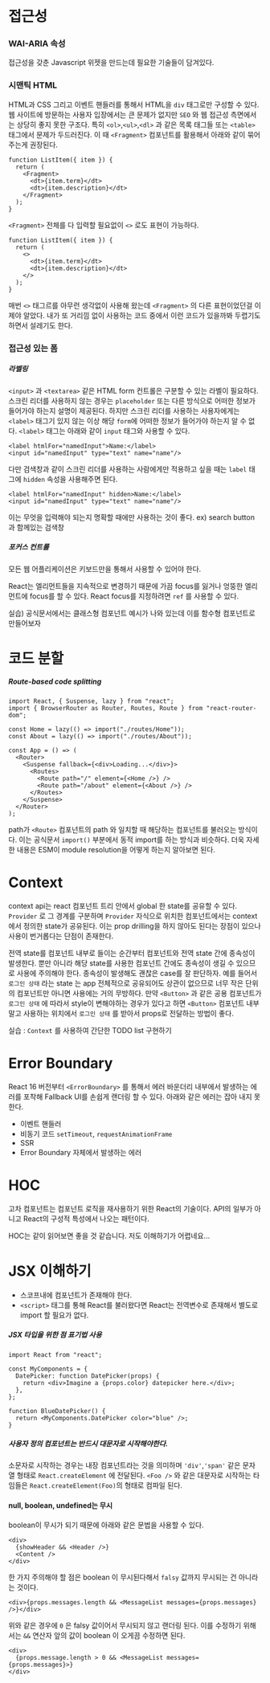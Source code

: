 # 접근성

### WAI-ARIA 속성

접근성을 갖춘 Javascript 위젯을 만드는데 필요한 기술들이 담겨있다.

### 시맨틱 HTML

HTML과 CSS 그리고 이벤트 핸들러를 통해서 HTML을 `div` 태그로만 구성할 수 있다. 웹 사이트에 방문하는 사용자 입장에서는 큰 문제가 없지만 `SEO` 와 웹 접근성 측면에서는 상당히 좋지 못한 구조다.
특히 `<ol>`,`<ul>`,`<dl>` 과 같은 목록 태그들 또는 `<table>` 태그에서 문제가 두드러진다. 이 때 `<Fragment>` 컴포넌트를 활용해서 아래와 같이 묶어주는게 권장된다.

```tsx
function ListItem({ item }) {
  return (
    <Fragment>
      <dt>{item.term}</dt>
      <dt>{item.description}</dt>
    </Fragment>
  );
}
```

`<Fragment>` 전체를 다 입력할 필요없이 `<>` 로도 표현이 가능하다.

```tsx
function ListItem({ item }) {
  return (
    <>
      <dt>{item.term}</dt>
      <dt>{item.description}</dt>
    </>
  );
}
```

매번 `<>` 태그르를 아무런 생각없이 사용해 왔는데 `<Fragment>` 의 다른 표현이었던걸 이제야 알았다. 내가 또 거리낌 없이 사용하는 코드 중에서 이런 코드가 있을까봐 두렵기도 하면서 설레기도 한다.

### 접근성 있는 폼

##### 라벨링

`<input>` 과 `<textarea>` 같은 HTML form 컨트롤은 구분할 수 있는 라벨이 필요하다. 스크린 리더를 사용하지 않는 경우는 `placeholder` 또는 다른 방식으로 어떠한 정보가 들어가야 하는지 설명이 제공된다. 하지만 스크린 리더를 사용하는 사용자에게는 `<label>` 태그기 있지 않는 이상 해당 `form`에 어떠한 정보가 들어가야 하는지 알 수 없다. `<label>` 태그는 아래와 같이 `input` 태그와 사용할 수 있다.

```tsx
<label htmlFor="namedInput">Name:</label>
<input id="namedInput" type="text" name="name"/>
```

다만 검색창과 같이 스크린 리더를 사용하는 사람에게만 적용하고 싶을 때는 `label` 태그에 `hidden` 속성을 사용해주면 된다.

```tsx
<label htmlFor="namedInput" hidden>Name:</label>
<input id="namedInput" type="text" name="name"/>
```

이는 무엇을 입력해야 되는지 명확할 때에만 사용하는 것이 좋다.
ex) search button 과 함께있는 검색창

##### 포커스 컨트롤

모든 웹 어플리케이션은 키보드만을 통해서 사용할 수 있어야 한다.

React는 엘리먼트들을 지속적으로 변경하기 때문에 가끔 focus를 잃거나 엉뚱한 엘리먼트에 focus를 할 수 있다. React focus를 지정하려면 `ref` 를 사용할 수 있다.

실습) 공식문서에서는 클래스형 컴포넌트 예시가 나와 있는데 이를 함수형 컴포넌트로 만들어보자

# 코드 분할

##### Route-based code splitting

```tsx
import React, { Suspense, lazy } from "react";
import { BrowserRouter as Router, Routes, Route } from "react-router-dom";

const Home = lazy(() => import("./routes/Home"));
const About = lazy(() => import("./routes/About"));

const App = () => (
  <Router>
    <Suspense fallback={<div>Loading...</div>}>
      <Routes>
        <Route path="/" element={<Home />} />
        <Route path="/about" element={<About />} />
      </Routes>
    </Suspense>
  </Router>
);
```

path가 `<Route>` 컴포넌트의 path 와 일치할 때 해당하는 컴포넌트를 불러오는 방식이다. 이는 공식문서 `import()` 부분에서 동적 import를 하는 방식과 비슷하다. 더욱 자세한 내용은 ESM이 module resolution을 어떻게 하는지 알아보면 된다.

# Context

context api는 react 컴포넌트 트리 안에서 global 한 state를 공유할 수 있다.
`Provider` 로 그 경계를 구분하며 `Provider` 자식으로 위치한 컴포넌트에서는 context에서 정의한 state가 공유된다. 이는 prop drilling을 하지 않아도 된다는 장점이 있으나 사용이 번거롭다는 단점이 존재한다.

전역 state를 컴포넌트 내부로 들이는 순간부터 컴포넌트와 전역 state 간에 종속성이 발생한다. 뿐만 아니라 해당 state를 사용한 컴포넌트 간에도 종속성이 생길 수 있으므로 사용에 주의해야 한다. 종속성이 발생해도 괜찮은 case를 잘 판단하자. 예를 들어서 `로그인 상태` 라는 state 는 app 전체적으로 공유되어도 상관이 없으므로 너무 작은 단위의 컴포넌트만 아니면 사용에는 거의 무방하다. 만약 `<Button>` 과 같은 공용 컴포넌트가 `로그인 상태` 에 따라서 style이 변해야하는 경우가 있다고 하면 `<Button>` 컴포넌트 내부말고 사용하는 위치에서 `로그인 상태` 를 받아서 props로 전달하는 방법이 좋다.

실습 : `Context` 를 사용하여 간단한 TODO list 구현하기

# Error Boundary

React 16 버전부터 `<ErrorBoundary>` 를 통해서 에러 바운더리 내부에서 발생하는 에러를 포착해 Fallback UI를 손쉽게 랜더링 할 수 있다. 아래와 같은 에러는 잡아 내지 못한다.

- 이벤트 핸들러
- 비동기 코드 `setTimeout`, `requestAnimationFrame`
- SSR
- Error Boundary 자체에서 발생하는 에러

# HOC

고차 컴포넌트는 컴포넌트 로직을 재사용하기 위한 React의 기술이다. API의 일부가 아니고 React의 구성적 특성에서 나오는 패턴이다.

HOC는 같이 읽어보면 좋을 것 같습니다. 저도 이해하기가 어렵네요...

# JSX 이해하기

- 스코프내에 컴포넌트가 존재해야 한다.
- `<script>` 태그를 통해 React를 불러왔다면 React는 전역변수로 존재해서 별도로 import 할 필요가 없다.

##### JSX 타입을 위한 점 표기법 사용

```tsx
import React from "react";

const MyComponents = {
  DatePicker: function DatePicker(props) {
    return <div>Imagine a {props.color} datepicker here.</div>;
  },
};

function BlueDatePicker() {
  return <MyComponents.DatePicker color="blue" />;
}
```

##### 사용자 정의 컴포넌트는 반드시 대문자로 시작해야한다.

소문자로 시작하는 경우는 내장 컴포넌트라는 것을 의미하며 `'div'`,`'span'` 같은 문자열 형태로 `React.createElement` 에 전달된다. `<Foo />` 와 같은 대문자로 시작하는 타임들은 `React.createElement(Foo)`의 형태로 컴파일 된다.

#### null, boolean, undefined는 무시

boolean이 무시가 되기 때문에 아래와 같은 문법을 사용할 수 있다.

```tsx
<div>
  {showHeader && <Header />}
  <Content />
</div>
```

한 가지 주의해야 할 점은 boolean 이 무시된다해서 `falsy` 값까지 무시되는 건 아니라는 것이다.

```tsx
<div>{props.messages.length && <MessageList messages={props.messages} />}</div>
```

위와 같은 경우에 `0` 은 falsy 값이어서 무시되지 않고 랜더링 된다. 이를 수정하기 위해서는
`&&` 연산자 앞의 값이 boolean 이 오게끔 수정하면 된다.

```tsx
<div>
  {props.message.length > 0 && <MessageList messages={props.messages}>}
</div>
```

